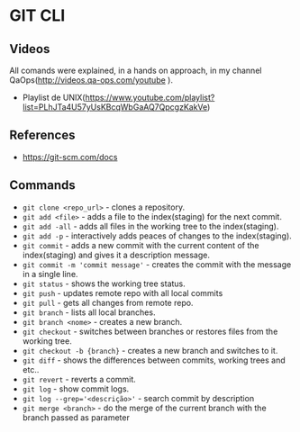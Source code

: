 # GIT CLI

## Videos

All comands were explained, in a hands on approach, in my channel QaOps(http://videos.qa-ops.com/youtube
). 

* Playlist de UNIX(https://www.youtube.com/playlist?list=PLhJTa4U57yUsKBcqWbGaAQ7QpcgzKakVe)

## References

* https://git-scm.com/docs

## Commands

* `git clone <repo_url>` - clones a repository.    
* `git add <file>` - adds a file to the index(staging) for the next commit. 
* `git add -all` - adds all files in the working tree to the index(staging).
* `git add -p` - interactively adds peaces of changes to the index(staging).    
* `git commit` -  adds a new commit with the current content of the index(staging) and gives it a description message.
* `git commit -m 'commit message'` - creates the commit with the message in a single line.
* `git status` - shows the working tree status.     
* `git push` - updates remote repo with all local commits 
* `git pull` - gets all changes from remote repo. 
* `git branch` - lists all local branches.
* `git branch <nome>` - creates a new branch.
* `git checkout` - switches between branches or restores files from the working tree.
* `git checkout -b {branch}` - creates a new branch and switches to it.
* `git diff` - shows the differences between commits, working trees and etc.. 
* `git revert` - reverts a commit. 
* `git log` - show commit logs.
* `git log --grep='<descrição>'` - search commit by description
* `git merge <branch>` - do the merge of the current branch with the branch passed as parameter
